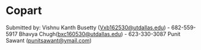 # Copart

Submitted by:
Vishnu Kanth Busetty (Vxb162530@utdallas.edu) - 682-559-5917
Bhavya Chugh(bxc160530@utdallas.edu) - 623-330-3087
Punit Sawant (punitsawant@ymail.com)
